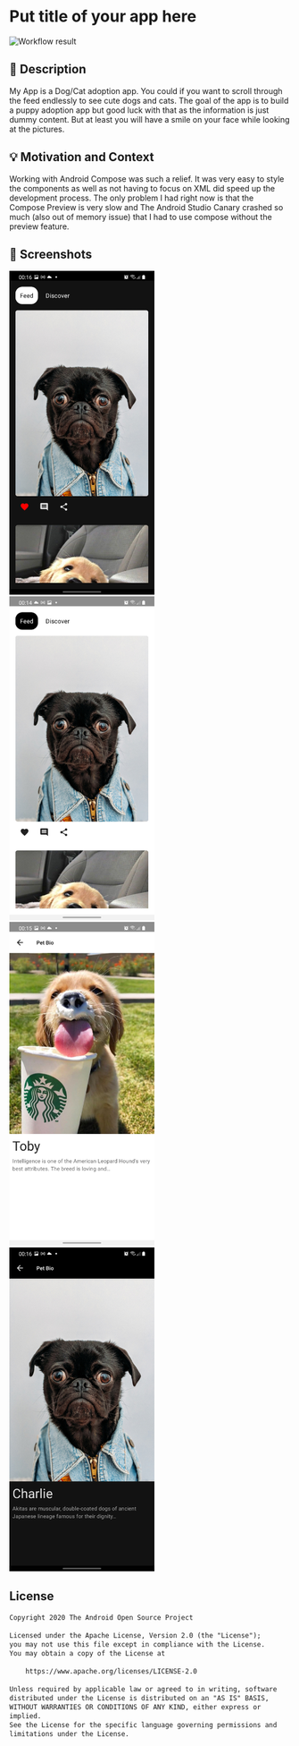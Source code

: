 # Put title of your app here

<!--- Replace <OWNER> with your Github Username and <REPOSITORY> with the name of your repository. -->
<!--- You can find both of these in the url bar when you open your repository in github. -->
![Workflow result](https://github.com/sabinbajracharya/compose-challenge-week-one/workflows/Check/badge.svg)


## :scroll: Description
<!--- Describe your app in one or two sentences -->
My App is a Dog/Cat adoption app. You could if you want to scroll through the feed endlessly to see cute dogs and cats. The goal of the app is to build a puppy adoption app but good luck with that as the information is just dummy content. But at least you will have a smile on your face while looking at the pictures.


## :bulb: Motivation and Context
<!--- Optionally point readers to interesting parts of your submission. -->
<!--- What are you especially proud of? -->
Working with Android Compose was such a relief. It was very easy to style the components as well as not having to focus on XML did speed up the development process. The only problem I had right now is that the Compose Preview is very slow and The Android Studio Canary crashed so much (also out of memory issue) that I had to use compose without the preview feature.


## :camera_flash: Screenshots
<!-- You can add more screenshots here if you like -->
<img src="/results/screenshot_1.jpg" width="260">&emsp;<img src="/results/screenshot_2.jpg" width="260">  
<img src="/results/screenshot_3.jpg" width="260">&emsp;<img src="/results/screenshot_4.jpg" width="260">

## License
```
Copyright 2020 The Android Open Source Project

Licensed under the Apache License, Version 2.0 (the "License");
you may not use this file except in compliance with the License.
You may obtain a copy of the License at

    https://www.apache.org/licenses/LICENSE-2.0

Unless required by applicable law or agreed to in writing, software
distributed under the License is distributed on an "AS IS" BASIS,
WITHOUT WARRANTIES OR CONDITIONS OF ANY KIND, either express or implied.
See the License for the specific language governing permissions and
limitations under the License.
```

